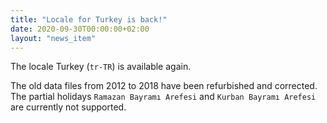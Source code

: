 ```yaml
---
title: "Locale for Turkey is back!"
date: 2020-09-30T00:00:00+02:00
layout: "news_item"
---
```


The locale Turkey (`tr-TR`) is available again.
<!--more-->
The old data files from 2012 to 2018 have been refurbished and corrected. 
The partial holidays `Ramazan Bayramı Arefesi` and `Kurban Bayramı Arefesi` are currently not supported.